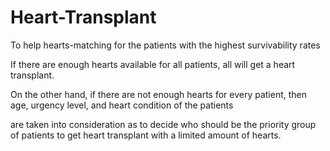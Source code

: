 # Heart-Transplant

To help hearts-matching for the patients with the highest survivability rates


If there are enough hearts available for all patients, all will get a heart transplant. 

On the other hand, if there are not enough hearts for every patient, then age, urgency level, and heart condition of the patients  

are taken into consideration as to decide who should be the priority group of patients to get heart transplant with a limited amount of hearts. 
